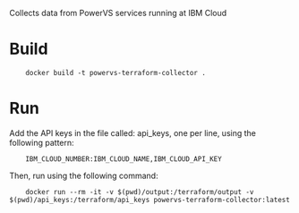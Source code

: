Collects data from PowerVS services running at IBM Cloud


# Build

```
    docker build -t powervs-terraform-collector .
```

# Run

Add the API keys in the file called: api_keys, one per line, using the following pattern:

```
    IBM_CLOUD_NUMBER:IBM_CLOUD_NAME,IBM_CLOUD_API_KEY
```

Then, run using the following command:

```
    docker run --rm -it -v $(pwd)/output:/terraform/output -v $(pwd)/api_keys:/terraform/api_keys powervs-terraform-collector:latest
```
